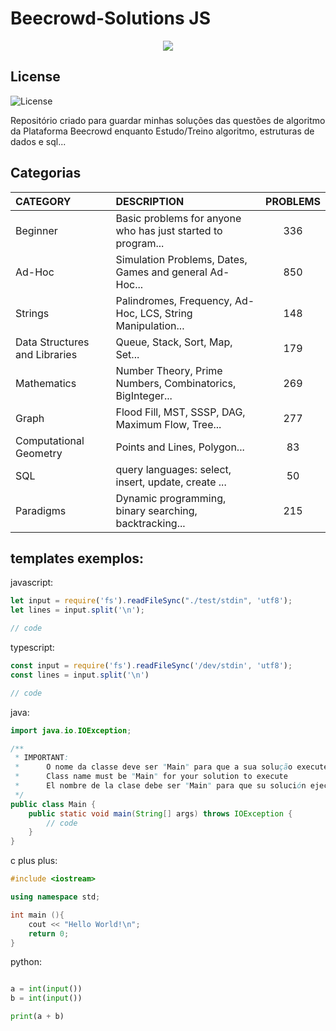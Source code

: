 # Beecrowd-Solutions JS

<div align = 'center'>
    <a href='https://www.beecrowd.com.br/' target='_blank'>
        <img src='https://www.beecrowd.com.br/judge/img/5.0/logo-beecrowd.png' height='auto'/>
    </a>
</div>


## License 
![License](https://img.shields.io/github/license/Bruno-rasq/javascript-beecrowd-problems)

Repositório criado para guardar minhas soluções das questões de algoritmo da Plataforma Beecrowd
enquanto Estudo/Treino algoritmo, estruturas de dados e sql...


## Categorias

| CATEGORY                       | DESCRIPTION                                                  | PROBLEMS |
| :----------------------------------------------------------------------------------------------------------- | :----------------------------------------------------------- | :------: |
| Beginner                       | Basic problems for anyone who has just started to program... |   336    |
| Ad-Hoc                         | Simulation Problems, Dates, Games and general Ad-Hoc...      |   850    |
| Strings                        | Palindromes, Frequency, Ad-Hoc, LCS, String Manipulation...  |   148    |
| Data Structures and Libraries  | Queue, Stack, Sort, Map, Set...                              |   179    |
| Mathematics                    | Number Theory, Prime Numbers, Combinatorics, BigInteger...   |   269    |
| Graph                          | Flood Fill, MST, SSSP, DAG, Maximum Flow, Tree...            |   277    |
| Computational Geometry         | Points and Lines, Polygon...                                 |    83    |
| SQL                            | query languages: select, insert, update, create ...          |    50    |
| Paradigms                      | Dynamic programming, binary searching, backtracking...       |   215    |


## templates exemplos:

javascript:
```javascript
let input = require('fs').readFileSync("./test/stdin", 'utf8');
let lines = input.split('\n');

// code
```

typescript:
```typescript
const input = require('fs').readFileSync('/dev/stdin', 'utf8');
const lines = input.split('\n')

// code
```

java:
```java
import java.io.IOException;

/**
 * IMPORTANT: 
 *      O nome da classe deve ser "Main" para que a sua solução execute
 *      Class name must be "Main" for your solution to execute
 *      El nombre de la clase debe ser "Main" para que su solución ejecutar
 */
public class Main {
	public static void main(String[] args) throws IOException {
		// code
	}
}
```

c plus plus:
```c++
#include <iostream>

using namespace std;

int main (){
	cout << "Hello World!\n";
	return 0;
}
```

python:
```python

a = int(input())
b = int(input())

print(a + b)

```